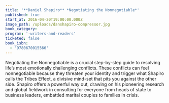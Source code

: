```yaml
---
title: '**Daniel Shapiro** *Negotiating the Nonnegotiable*'
published: true
start_at: 2016-04-20T19:00:00.000Z
image_path: /uploads/danshapiro-compressor.jpg
book_category:
program: '-writers-and-readers'
ticketed: false
book_isbn:
  - '9780670015566'
---
```



Negotiating the Nonnegotiable is a crucial step-by-step guide to resolving life’s most emotionally challenging conflicts. These conflicts can feel nonnegotiable because they threaten your identity and trigger what Shapiro calls the Tribes Effect, a divisive mind-set that pits you against the other side. Shapiro offers a powerful way out, drawing on his pioneering research and global fieldwork in consulting for everyone from heads of state to business leaders, embattled marital couples to families in crisis.